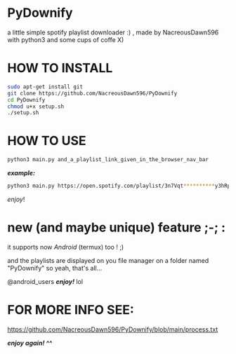 # PyDownify
a little simple spotify playlist downloader :)
, made by NacreousDawn596 with python3 and some cups of coffe X)

# HOW TO INSTALL 
```sh
sudo apt-get install git
git clone https://github.com/NacreousDawn596/PyDownify
cd PyDownify
chmod u+x setup.sh
./setup.sh
```

# HOW TO USE
```sh
python3 main.py and_a_playlist_link_given_in_the_browser_nav_bar
```
***example:***
```sh
python3 main.py https://open.spotify.com/playlist/3n7Vqt**********y3hRpE
```

_enjoy_!

# new (and maybe unique) feature ;-; :

it supports now *Android* (termux) too ! ;)

and the playlists are displayed on you file manager on a folder named "PyDownify"
so yeah, that's all...

@android_users ***enjoy!*** lol


# FOR MORE INFO SEE:

https://github.com/NacreousDawn596/PyDownify/blob/main/process.txt

***enjoy again! ^^***
